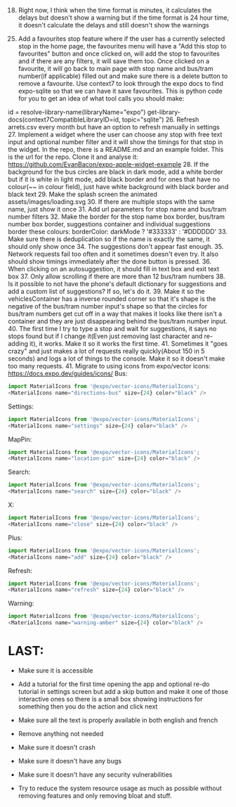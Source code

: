 <!-- 1. Remove the times page properly and fix any things that might refer to it -->
<!-- 2. Use the arrets.csv filtering and checking like the js code has(JS code is in website.js) -->
<!-- 3. Make the settings work because switching between light mode and dark mode doesn't work and switching between having the format in minutes and having the format in 24 hour time doesn't work -->
<!-- 3.5. Make the settings work because switching between light mode and dark mode doesn't work(Just the text constantly says "dark mode") and switching between having the format in minutes until next bux/tram and having the format in 24 hour time doesn't work(Again just the text stays the same) -->
<!-- 4. Allow tapping outside the timings popup to exit it -->
<!-- 5. Make the 4 timings in a grid and make them a tiny bit wider to look better -->
<!-- 6. Make the shadow not go up with the popup, make it fade in so it looks nicer -->
<!-- 7. Keep when you show the number filters consistent so have it always show stop name text box and always show bus/tram number textbox -->
<!-- 7.1. Make the number filters actually work and make it a number input so no letters allowed and have the number keypad -->
<!-- 7.2. Remove the number filters. -->
<!-- 7.3. Implement a bus/tram number filter text box that will go right under the stop name and it will always be available and the purpose is to make sure it only shows the buses/trams in that box. It will work the same way it's done in the javascript. #File:website.js -->
<!-- 8. Properly implement favourite stops properly so in the favourites page, it has a button that says "Add current stop to favourites" and make sure it keeps all the bus/tram number filters from the text box so it autofills the stop name text box and the bus/tram number text box. By the way, the add to favourites button should be in the favourites menu not on any other page -->
<!-- 8.1. It doesn't actually show the stop/filters in the favourites menu. It should store the stop name and bus/tram numbers filter and then show that info so the user knows which one it is and maybe call it saved stops but first fix all the other things because I can't save stops and when I press the button, it just sends me back to home page. By the way, the add to favourites button should be in the favourites menu not on any other page -->
<!-- 9. Make the circle buttons a tiny bit smaller -->
<!-- 9.5. (Revert) Make the circle buttons a tiny bit bigger to maybe 110 -->
<!-- 10. Make the circles collectively centred -->
<!-- 11. It's not properly using the search.ch API to get the nicely formatted stop names when doing location detection -->
<!-- 12. When refreshing, make it cache the old timing then once the new timings have been fully fetched and fully received then replace the old timings with the new timings seamlessly so it doesn't show a loading wheel -->
<!-- 13. Make it easier to configure settings in a file. For example, the old javascript code had a part at the top to configure it but maybe we can have config.json but make sure EVERYTHING uses it and there isn't just a configuration option for no reason:

const API_ENDPOINTS = {
    LOCATIONS: "https://transport.opendata.ch/v1/locations",
    STATIONBOARD: "https://search.ch/timetable/api/stationboard.fr.json",
    ARRETS_CSV: "arrets.csv"
}
const TIME_CONFIG = {
    TIMEZONE: "Europe/Zurich",
    STATIONBOARD_LIMIT: 300,
    DEBOUNCE_DELAY: 600,
    REFRESH_INTERVALS: {
        NORMAL_MODE: 30000,
        UNINTERACTIVE_MODE: 20000,
        COUNTDOWN: 5000
    },
    ANIMATION_DELAYS: {
        MODAL: 300,
        VISIBILITY: 500,
        RESIZE: 500,
        DEVTOOLS: 300,
        FADE: 300
    },
    GRID_CELLS_PER_ROW: 2,
    MAX_DEPARTURES_SHOWN: 6
}
const UI_CONFIG = {
    SUGGESTIONS_LIMIT: 4,
    DEFAULT_LANGUAGE: "en",
    LANGUAGES: {
        EN: "en",
        FR: "fr"
    }
}
const URL_PARAMS = {
    DARK_MODE: "darkMode",
    LANGUAGE: "lang",
    STOP: "stop",
    NUMBERS: "numbers",
    UNINTERACTIVE: "uninteractive",
    TIME_FORMAT: "timeFormat"
}
const defaultSettings = {
    darkMode: false,
    language: UI_CONFIG.LANGUAGES.EN,
    timeFormat: "minutes"
} -->
<!-- 14. Make the search autocompletions hover above the bus/tram numbers text box but under the stop name text box. -->
<!-- 15. Make all the icons for the bus/tram numbers always be in the same place for each "stop session"(Each time viewing timings for one stop but if you go to a different stop, it's a different session and even if you go back to the same stop, it's a different session) -->
<!-- 16. Make this project use the bottom-sheet-stepper(Use context7 mcp server to find docs for react-native-bottom-sheet then look at the repo attached to see the specific parts of bottom-sheet-stepper) for the bottom sheet instead of the current implementation. The current implementation is a custom bottom sheet that is not as performant and has some issues with scrolling and gestures. The new implementation will use the bottom-sheet-stepper/react-native-bottom-sheet library which is more performant and has better support for gestures and scrolling. Use tavily-search and sequential-thinking tools to help but use brave to find out how to properly implement this and if you follow implementation instructions correctly, there won't be an error. Completely redo the popups from "scratch" and don't use existing code from this codebase but you are allowed to use this library. Keep all colours and themes just migrate over to using bottom sheet stepper/react-native-bottom-sheet.
Keep all the same colours and themes
Use the context7 mcp server to check docs for react native bottom sheet and expo if needed. Read the repo attached to find out about bottom-sheet-stepper and look at the example folder in it for more help.
Here are the github repos for the things. Clone them and analyse them:
https://github.com/mahdidavoodi7/bottom-sheet-stepper
https://github.com/gorhom/react-native-bottom-sheet -->

<!-- 17. Make the cells have a yellow background colour when there is a delay of any time -->
18. Right now, I think when the time format is minutes, it calculates the delays but doesn't show a warning but if the time format is 24 hour time, it doesn't calculate the delays and still doesn't show the warnings
<!-- 19. When exiting the text box, it should clear the autocompletions -->
<!-- 21. Make it update the timings every time one of the circle buttons are pressed if it has been more than 6 seconds since the last update/press on circle button -->
<!-- 22. The tab names don't change language when I switch language -->
<!-- 23. Don't have the white outline for the bus/tram number items -->
<!-- 24. Make the container with the bus/tram number items fill the screen but leave space for the other elements and the tabs -->
25. Add a favourites stop feature where if the user has a currently selected stop in the home page, the favourites menu will have a "Add this stop to favourites" button and once clicked on, will add the stop to favourites and if there are any filters, it will save them too. Once clicked on a favourite, it will go back to main page with stop name and bus/tram number(if applicable) filled out and make sure there is a delete button to remove a favourite. Use context7 to look through the expo docs to find expo-sqlite so that we can have it save favourites. This is python code for you to get an idea of what tool calls you should make:

id = resolve-library-name(libraryName="expo")
get-library-docs(context7CompatibleLibraryID=id, topic="sqlite")
26. Refresh arrets.csv every month but have an option to refresh manually in settings
27. Implement a widget where the user can choose any stop with free text input and optional number filter and it will show the timings for that stop in the widget. In the repo, there is a README.md and an example folder. This is the url for the repo. Clone it and analyse it: https://github.com/EvanBacon/expo-apple-widget-example
28. If the background for the bus circles are black in dark mode, add a white border but if it is white in light mode, add black border and for ones that have no colour(~~ in colour field), just have white background with black border and black text
29. Make the splash screen the animated assets/images/loading.svg
30. If there are multiple stops with the same name, just show it once
31. Add url parameters for stop name and bus/tram number filters
32. Make the border for the stop name box border, bus/tram number box border, suggestions container and individual suggestions border these colours: borderColor: darkMode ? '#333333' : '#DDDDDD'
33. Make sure there is deduplication so if the name is exactly the same, it should only show once
34. The suggestions don't appear fast enough.
35. Network requests fail too often and it sometimes doesn't even try. It also should show timings immediately after the done button is pressed.
36. When clicking on an autosuggestion, it should fill in text box and exit text box
37. Only allow scrolling if there are more than 12 bus/tram numbers
38. Is it possible to not have the phone's default dictionary for suggestions and add a custom list of suggestions? If so, let's do it.
39. Make it so the vehiclesContainer has a inverse rounded corner so that it's shape is the negative of the bus/tram number input's shape so that the circles for bus/tram numbers get cut off in a way that makes it looks like there isn't a container and they are just disappearing behind the bus/tram number input.
40. The first time I try to type a stop and wait for suggestions, it says no stops found but if I change it(Even just removing last character and re-adding it), it works. Make it so it works the first time.
41. Sometimes it "goes crazy" and just makes a lot of requests really quickly(About 150 in 5 seconds) and logs a lot of things to the console. Make it so it doesn't make too many requests.
41. Migrate to using icons from expo/vector icons: https://docs.expo.dev/guides/icons/
Bus:
```ts
import MaterialIcons from '@expo/vector-icons/MaterialIcons';
<MaterialIcons name="directions-bus" size={24} color="black" />
```

Settings:
```ts
import MaterialIcons from '@expo/vector-icons/MaterialIcons';
<MaterialIcons name="settings" size={24} color="black" />
```

MapPin:
```ts
import MaterialIcons from '@expo/vector-icons/MaterialIcons';
<MaterialIcons name="location-pin" size={24} color="black" />
```

Search:
```ts
import MaterialIcons from '@expo/vector-icons/MaterialIcons';
<MaterialIcons name="search" size={24} color="black" />
```

X:
```ts
import MaterialIcons from '@expo/vector-icons/MaterialIcons';
<MaterialIcons name="close" size={24} color="black" />
```

Plus:
```ts
import MaterialIcons from '@expo/vector-icons/MaterialIcons';
<MaterialIcons name="add" size={24} color="black" />
```

Refresh:
```ts
import MaterialIcons from '@expo/vector-icons/MaterialIcons';
<MaterialIcons name="refresh" size={24} color="black" />
```

Warning:
```ts
import MaterialIcons from '@expo/vector-icons/MaterialIcons';
<MaterialIcons name="warning-amber" size={24} color="black" />
```

# LAST:
- Make sure it is accessible
- Add a tutorial for the first time opening the app and optional re-do tutorial in settings screen but add a skip button and make it one of those interactive ones so there is a small box showing instructions for something then you do the action and click next
- Make sure all the text is properly available in both english and french
- Remove anything not needed
- Make sure it doesn't crash
- Make sure it doesn't have any bugs
- Make sure it doesn't have any security vulnerabilities


- Try to reduce the system resource usage as much as possible without removing features and only removing bloat and stuff.